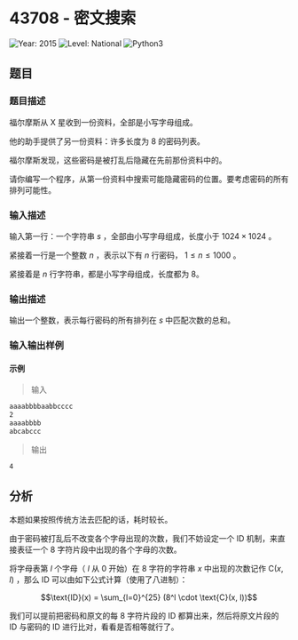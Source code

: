 # 43708 - 密文搜索

![Year: 2015](https://img.shields.io/badge/Year-2015-white)
![Level: National](https://img.shields.io/badge/Level-National-purple)
![Python3](https://img.shields.io/badge/Python3-AC-green)

## 题目

### 题目描述

福尔摩斯从 X 星收到一份资料，全部是小写字母组成。

他的助手提供了另一份资料：许多长度为 8 的密码列表。

福尔摩斯发现，这些密码是被打乱后隐藏在先前那份资料中的。

请你编写一个程序，从第一份资料中搜索可能隐藏密码的位置。要考虑密码的所有排列可能性。

### 输入描述

输入第一行：一个字符串 $s$ ，全部由小写字母组成，长度小于 $1024 \times 1024$ 。

紧接着一行是一个整数 $n$ ，表示以下有 $n$ 行密码， $1 \leq n \leq 1000$ 。

紧接着是 $n$ 行字符串，都是小写字母组成，长度都为 8。

### 输出描述

输出一个整数，表示每行密码的所有排列在 $s$ 中匹配次数的总和。

### 输入输出样例

#### 示例

> 输入

```txt
aaaabbbbaabbcccc
2
aaaabbbb
abcabccc
```

> 输出

```txt
4
```

## 分析

本题如果按照传统方法去匹配的话，耗时较长。

由于密码被打乱后不改变各个字母出现的次数，我们不妨设定一个 ID 机制，来直接表征一个 8 字符片段中出现的各个字母的次数。

将字母表第 $l$ 个字母（ $l$ 从 0 开始）在 8 字符的字符串 $x$ 中出现的次数记作 $\text{C}(x, l)$ ，那么 ID 可以由如下公式计算（使用了八进制）：

```math
\text{ID}(x) = \sum_{l=0}^{25} (8^l \cdot \text{C}(x, l))
```

我们可以提前把密码和原文的每 8 字符片段的 ID 都算出来，然后将原文片段的 ID 与密码的 ID 进行比对，看看是否相等就行了。
